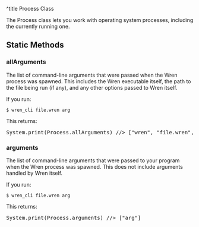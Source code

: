 ^title Process Class

The Process class lets you work with operating system processes, including the
currently running one.

## Static Methods

### **allArguments**

The list of command-line arguments that were passed when the Wren process was
spawned. This includes the Wren executable itself, the path to the file being
run (if any), and any other options passed to Wren itself.

If you run:

    $ wren_cli file.wren arg

This returns:

<pre class="snippet">
System.print(Process.allArguments) //> ["wren", "file.wren", "arg"]
</pre>

### **arguments**

The list of command-line arguments that were passed to your program when the
Wren process was spawned. This does not include arguments handled by Wren
itself.

If you run:

    $ wren_cli file.wren arg

This returns:

<pre class="snippet">
System.print(Process.arguments) //> ["arg"]
</pre>
